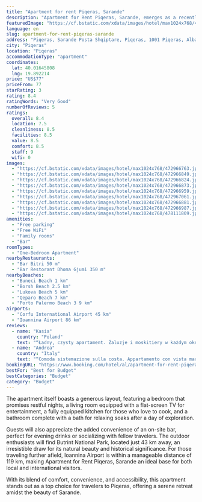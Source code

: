 ```yaml
---
title: "Apartment for rent Piqeras, Sarande"
description: "Apartment for Rent Piqeras, Sarande, emerges as a recently updated haven for travelers seeking the comfort of home with the convenience of modern amenities."
featuredImage: "https://cf.bstatic.com/xdata/images/hotel/max1024x768/472966763.jpg?k=f723953e174eba15e9bb6224395b0250e7fe7d20beeff5fdb057273c51b856d8&o=&hp=1"
language: en
slug: apartment-for-rent-piqeras-sarande
address: "Piqeras, Sarande Posta Shqiptare, Piqeras, 1001 Piqeras, Albania"
city: "Piqeras"
location: "Piqeras"
accommodationType: "apartment"
coordinates:
  lat: 40.01645808
  lng: 19.892214
price: "US$77"
priceFrom: 77
starRating: 3
rating: 8.4
ratingWords: "Very Good"
numberOfReviews: 5
ratings:
  overall: 8.4
  location: 7.5
  cleanliness: 8.5
  facilities: 8.5
  value: 8.5
  comfort: 8.5
  staff: 9
  wifi: 0
images:
  - "https://cf.bstatic.com/xdata/images/hotel/max1024x768/472966763.jpg?k=f723953e174eba15e9bb6224395b0250e7fe7d20beeff5fdb057273c51b856d8&o=&hp=1"
  - "https://cf.bstatic.com/xdata/images/hotel/max1024x768/472966849.jpg?k=09705bff88e57b4239e66d01e52bf0fd73a01db6f12fcc41c13d30dec2eeeedf&o=&hp=1"
  - "https://cf.bstatic.com/xdata/images/hotel/max1024x768/472966824.jpg?k=79ac16f706a6803a4811098b54f4fe4dae1fd39e6d42e5dcf6d6f0ca1b7cf317&o=&hp=1"
  - "https://cf.bstatic.com/xdata/images/hotel/max1024x768/472966873.jpg?k=bb0b76db811aa912fb9593593c71bef0d44d8e44b8d45a6c543b44d69bdb8e86&o=&hp=1"
  - "https://cf.bstatic.com/xdata/images/hotel/max1024x768/472966959.jpg?k=c7e3772fb441d554d01d0885c8b404598df6f4161424e1de4254d0d4ebbc3352&o=&hp=1"
  - "https://cf.bstatic.com/xdata/images/hotel/max1024x768/472967061.jpg?k=acba76d16168828d03505531428985ca8296dcf3d8e60143bfc8bd851e2d655a&o=&hp=1"
  - "https://cf.bstatic.com/xdata/images/hotel/max1024x768/472966881.jpg?k=0fc439358736a8d152339e8447854cfc21f6f30a74fc6fbc0a96999cc03f4a6e&o=&hp=1"
  - "https://cf.bstatic.com/xdata/images/hotel/max1024x768/472966987.jpg?k=ff40d44cab120bfc8d57b54fd9a4aa7ab1168956d2d53686357f98fb9b0a2d3d&o=&hp=1"
  - "https://cf.bstatic.com/xdata/images/hotel/max1024x768/478111809.jpg?k=79a5fa502b7729922e8f0ed43bf6ae59628694472c5c0d15f873c94b7df5ba25&o=&hp=1"
amenities:
  - "Free parking"
  - "Free WiFi"
  - "Family rooms"
  - "Bar"
roomTypes:
  - "One-Bedroom Apartment"
nearbyRestaurants:
  - "Bar Bitri 50 m"
  - "Bar Restorant Dhoma Gjumi 350 m"
nearbyBeaches:
  - "Buneci Beach 1 km"
  - "Borsh Beach 2.5 km"
  - "Lukova Beach 5 km"
  - "Qeparo Beach 7 km"
  - "Porto Palermo Beach 3 9 km"
airports:
  - "Corfu International Airport 45 km"
  - "Ioannina Airport 86 km"
reviews:
  - name: "Kasia"
    country: "Poland"
    text: "“Ładny, czysty apartament. Żaluzje i moskitiery w każdym oknie. Łazienka czysta i przestronna. Pralka do dyspozycji.”"
  - name: "Andrea"
    country: "Italy"
    text: "“Comoda sistemazione sulla costa. Appartamento con vista mare stupenda sul tramonto. Fuori dal traffico spaziosa e pulita.”"
bookingURL: "https://www.booking.com/hotel/al/apartment-for-rent-piqeras-sarande.en-gb.html?aid=8035640"
bestFor: "Best for Budget"
bestCategories: "Budget"
category: "Budget"
---
```


The apartment itself boasts a generous layout, featuring a bedroom that promises restful nights, a living room equipped with a flat-screen TV for entertainment, a fully equipped kitchen for those who love to cook, and a bathroom complete with a bath for relaxing soaks after a day of exploration.

Guests will also appreciate the added convenience of an on-site bar, perfect for evening drinks or socializing with fellow travelers. The outdoor enthusiasts will find Butrint National Park, located just 43 km away, an irresistible draw for its natural beauty and historical significance. For those traveling further afield, Ioannina Airport is within a manageable distance of 119 km, making Apartment for Rent Piqeras, Sarande an ideal base for both local and international visitors.

With its blend of comfort, convenience, and accessibility, this apartment stands out as a top choice for travelers to Piqeras, offering a serene retreat amidst the beauty of Sarande.